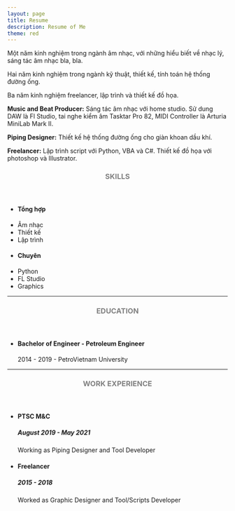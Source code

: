 ```yaml
---
layout: page
title: Resume
description: Resume of Me
theme: red
---
```

Một năm kinh nghiệm trong ngành âm nhạc, với những hiểu biết về nhạc lý, sáng tác âm nhạc bla, bla.

Hai năm kinh nghiệm trong ngành kỹ thuật, thiết kế, tính toán hệ thống đường ống.

Ba năm kinh nghiệm freelancer, lập trình và thiết kế đồ họa.

**Music and Beat Producer:**
Sáng tác âm nhạc với home studio. Sử dung DAW là Fl Studio, tai nghe kiểm âm Tasktar Pro 82, MIDI Controller là Arturia MiniLab Mark II.

**Piping Designer:**
Thiết kế hệ thống đường ống cho giàn khoan dầu khí.

**Freelancer:**
Lập trình script với Python, VBA và C#. Thiết kế đồ họa với photoshop và Illustrator.

<!-- Skills -->
<section class="row">
	<header class="col-md-3">
		<h3 style="text-transform:uppercase;color:gray">Skills</h3>
	</header>
	<div class="col-md-9">
		<div class="row">
			<div class="col-md-6">
				<ul class="list-group">
					<li class="list-group-item active"><h4><strong>Tổng hợp</strong></h4></li>
					<li class="list-group-item">Âm nhạc</li>
					<li class="list-group-item">Thiết kế</li>
					<li class="list-group-item">Lập trình</li>
				</ul>
			</div>
			<div class="col-md-6">
				<ul class="list-group">
					<li class="list-group-item active"><h4><strong>Chuyên</strong></h4></li>
					<li class="list-group-item">Python</li>
					<li class="list-group-item">FL Studio</li>
					<li class="list-group-item">Graphics</li>
				</ul>
			</div>
		</div>
	</div>
</section>
<hr/>
<!-- Education -->
<section class="row">
	<header class="col-md-3">
		<h3 style="text-transform:uppercase;color:gray">Education</h3>
	</header>
	<div class="col-md-9">
		<ul>
			<li>
				<h4>Bachelor of Engineer - Petroleum Engineer</h4>
				<p>2014 - 2019 - PetroVietnam University</p>
			</li>
		</ul>
	</div>
</section>
<hr/>
<!-- Work -->
<section class="row">
	<header class="col-md-3">
		<h3 style="text-transform:uppercase;color:gray">Work Experience</h3>
	</header>
	<div class="col-md-9">
		<ul>
			<li>
				<h4>PTSC M&C</h4>
				<h5>August 2019 - May 2021</h5>
				<p>Working as Piping Designer and Tool Developer</p>
			</li>
			<li>
				<h4>Freelancer</h4>
				<h5>2015 - 2018</h5>
				<p>Worked as Graphic Designer and Tool/Scripts Developer</p>
			</li>
		</ul>
	</div>
</section>
